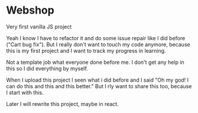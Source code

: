 # Webshop
Very first vanilla JS project

Yeah I know I have to refactor it and do some issue repair like I did before ("Cart bug fix").
But I really don't want to touch my code anymore, because this is my first project and I want to track my progress in learning.

Not a template job what everyone done before me.
I don't get any help in this so I did everything by myself.

When I upload this project I seen what i did before and I said "Oh my god! I can do this and this and this better."
But I rly want to share this too, because I start with this.

Later I will rewrite this project, maybe in react.
